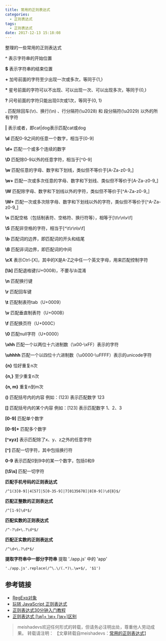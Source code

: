 ```yaml
---
title: 常用的正则表达式
categories:
  - 正则表达式
tags:
  - 正则表达式
date: 2017-12-13 15:18:08
---
```


整理的一些常用的正则表达式
<!--more-->


**^** 表示字符串的开始位置

**$** 表示字符串的结束位置

**+** 加号前面的字符至少出现一次或多次，等同于{1,}

**\*** 星号前面的字符可以不出现、可以出现一次、可以出现多次，等同于{0,}

**?** 问号前面的字符只能出现0次或1次，等同于{0, 1}

**.** 匹配除回车(\r)、换行(\n) 、行分隔符(\u2028) 和 段分隔符(\u2029) 以外的所有字符

**|** 表示或者，即cat|dog表示匹配cat或dog

**\d** 匹配0-9之间的任意一个数字，相当于[0-9]

**\d+** 匹配一个或多个连续的数字

**\D** 匹配除0-9以外的任意字符，相当于[^0-9]

**\w** 匹配任意的字母、数字和下划线，类似但不等价于[A-Za-z0-9_]

**\w+** 匹配一次或多次任意的字母、数字和下划线、类似但不等价于[A-Za-z0-9_]

**\W** 匹配除字母、数字和下划线以外的字符，类似但不等价于[^A-Za-z0-9_]

**\W+** 匹配一次或多次除字母、数字和下划线以外的字符，类似但不等价于[^A-Za-z0-9_]

**\s** 匹配空格（包括制表符、空格符、换行符等），相等于[\t\r\n\v\f]

**\S** 匹配非空格的字符，相当于[^\t\r\n\v\f]

**\b** 匹配词的边界，即匹配词的开头和结尾

**\B** 匹配非词边界，即匹配词的中间

**\cX** 表示Ctrl-[X]，其中的X是A-Z之中任一个英文字母，用来匹配控制字符

**[\b]** 匹配退格键(U+0008)，不要与\b混淆

**\n** 匹配换行键

**\r** 匹配回车键

**\t** 匹配制表符tab（U+0009）

**\v** 匹配垂直制表符（U+000B）

**\f** 匹配换页符（U+000C）

**\0** 匹配null字符（U+0000）

**\xhh** 匹配一个以两位十六进制数（\x00-\xFF）表示的字符

**\uhhhh** 匹配一个以四位十六进制数（\u0000-\uFFFF）表示的unicode字符

**{n}** 恰好重复n次

**{n,}** 至少重复n次

**{n, m}** 重复n到m次

**()** 匹配括号内的内容 例如：(123) 表示匹配数字 123

**[]** 匹配括号内的某个内容 例如：[123] 表示匹配数字 1、2、3

**[0-9]** 匹配单个数字

**[0-9]+** 匹配多个数字

**[^xyz]** 表示匹配除了x、y、z之外的任意字符

**[^]** 匹配一切字符，其中包括换行符

**0-9** 表示匹配0到9中的某一个数字，包括0和9

**[\S\s]** 匹配一切字符

**匹配手机号码的正则表达式**

	/^1(3[0-9]|4[57]|5[0-35-9]|7[0135678]|8[0-9])\d{8}$/

**匹配正整数的正则表达式**

	/^[1-9]\d*$/

**匹配实数的正则表达式** 

	/^-?\d+\.?\d*$/

**匹配正实数的正则表达式**

	/^\d+\.?\d*$/

**提取字符串中一部分字符串** 提取 './app.js' 中的 'app'

	'./app.js'.replace(/^\.\/(.*)\.\w+$/, '$1')

## 参考链接
- [RegExp对象](http://javascript.ruanyifeng.com/stdlib/regexp.html)
- [玩转 JavaScript 正则表达式](https://www.qcloud.com/community/article/675364001489391659?fromSource=gwzcw.92887.92887.92887)
- [正则表达式30分钟入门教程](https://deerchao.net/tutorials/regex/regex.htm)
- [正则表达式 [\w]+ \w+ [\w+]区别](https://blog.csdn.net/kanamisama0/article/details/52515110)

> meishadevs欢迎任何形式的转载，但请务必注明出处，尊重他人劳动成果。
转载请注明： 【文章转载自meishadevs：[常用的正则表达式](http://meishadevs.com/blog/%E5%B8%B8%E7%94%A8%E7%9A%84%E6%AD%A3%E5%88%99%E8%A1%A8%E8%BE%BE%E5%BC%8F/)】